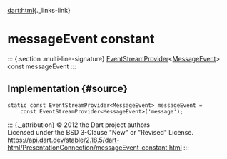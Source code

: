 [dart:html](../../dart-html/dart-html-library){._links-link}

messageEvent constant
=====================

::: {.section .multi-line-signature}
[EventStreamProvider](../eventstreamprovider-class)\<[MessageEvent](../messageevent-class)\>
const messageEvent
:::

Implementation {#source}
--------------

``` {.language-dart data-language="dart"}
static const EventStreamProvider<MessageEvent> messageEvent =
    const EventStreamProvider<MessageEvent>('message');
```

::: {._attribution}
© 2012 the Dart project authors\
Licensed under the BSD 3-Clause \"New\" or \"Revised\" License.\
<https://api.dart.dev/stable/2.18.5/dart-html/PresentationConnection/messageEvent-constant.html>
:::
